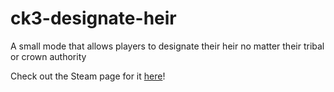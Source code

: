# ck3-designate-heir
A small mode that allows players to designate their heir no matter their tribal or crown authority

Check out the Steam page for it [here](https://steamcommunity.com/sharedfiles/filedetails/?id=2324305618)!
